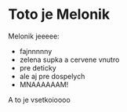# Toto je Melonik

Melonik jeeeee:

* fajnnnnny
* zelena supka a cervene vnutro
* pre deticky
* ale aj pre dospelych
* MNAAAAAAM!

A to je vsetkoioooo
